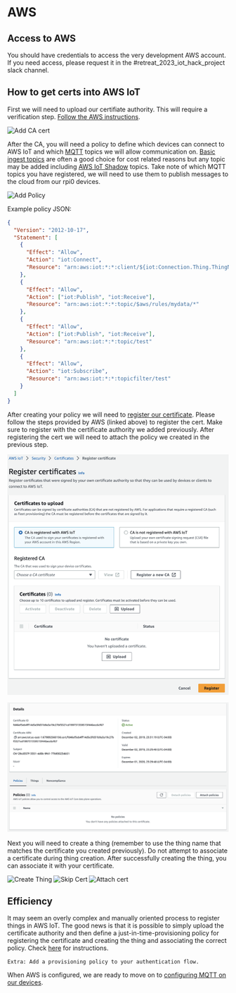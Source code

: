 # AWS

## Access to AWS

You should have credentials to access the very development AWS account. If you need access, please request it in the #retreat_2023_iot_hack_project slack channel.

## How to get certs into AWS IoT

First we will need to upload our certifiate authority. This will require a verification step. [Follow the AWS instructions](https://docs.aws.amazon.com/iot/latest/developerguide/create-CA-verification-cert.html?icmpid=docs_iot_console_secure_ca_reg).

![Add CA cert](add_ca_cert.png)

After the CA, you will need a policy to define which devices can connect to AWS IoT and which [MQTT](https://en.wikipedia.org/wiki/MQTT) topics we will allow communication on. [Basic ingest topics](https://docs.aws.amazon.com/iot/latest/developerguide/iot-basic-ingest.html) are often a good choice for cost related reasons but any topic may be added including [AWS IoT Shadow](https://docs.aws.amazon.com/iot/latest/developerguide/iot-device-shadows.html) topics. Take note of which MQTT topics you have registered, we will need to use them to publish messages to the cloud from our rpi0 devices.

![Add Policy](policies.png)

Example policy JSON:

```json
{
  "Version": "2012-10-17",
  "Statement": [
    {
      "Effect": "Allow",
      "Action": "iot:Connect",
      "Resource": "arn:aws:iot:*:*:client/${iot:Connection.Thing.ThingName}"
    },
    {
      "Effect": "Allow",
      "Action": ["iot:Publish", "iot:Receive"],
      "Resource": "arn:aws:iot:*:*:topic/$aws/rules/mydata/*"
    },
    {
      "Effect": "Allow",
      "Action": ["iot:Publish", "iot:Receive"],
      "Resource": "arn:aws:iot:*:*:topic/test"
    },
    {
      "Effect": "Allow",
      "Action": "iot:Subscribe",
      "Resource": "arn:aws:iot:*:*:topicfilter/test"
    }
  ]
}
```

After creating your policy we will need to [register our certificate](https://docs.aws.amazon.com/iot/latest/developerguide/manual-cert-registration.html). Please follow the steps provided by AWS (linked above) to register the cert. Make sure to register with the certificate authority we added previously. After registering the cert we will need to attach the policy we created in the previous step.

![Register Certificate](register_cert.png)

![Attach Policy](attach_policy.png)

Next you will need to create a thing (remember to use the thing name that matches the certificate you created previously). Do not attempt to associate a certificate during thing creation. After successfully creating the thing, you can associate it with your certificate.

![Create Thing](create_tn1.png)
![Skip Cert](create_tn2.png)
![Attach cert](attach_tn_to_cert.png)

## Efficiency

It may seem an overly complex and manually oriented process to register things in AWS IoT. The good news is that it is possible to simply upload the certificate authority and then define a just-in-time-provisioning policy for registering the certificate and creating the thing and associating the correct policy. Check [here](https://docs.aws.amazon.com/iot/latest/developerguide/jit-provisioning.html) for instructions.

    Extra: Add a provisioning policy to your authentication flow.

When AWS is configured, we are ready to move on to [configuring MQTT on our devices](mqtt_client.md).
